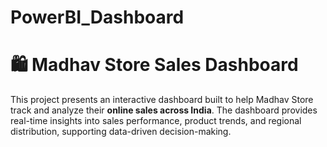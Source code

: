 # PowerBI_Dashboard

# 🛍️ Madhav Store Sales Dashboard

This project presents an interactive dashboard built to help Madhav Store track and analyze their **online sales across India**. The dashboard provides real-time insights into sales performance, product trends, and regional distribution, supporting data-driven decision-making.
